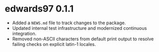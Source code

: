 # edwards97 0.1.1

* Added a `NEWS.md` file to track changes to the package.
* Updated internal test infrastructure and modernized continuous integration.
* Removed non-ASCII characters from default print output to resolve
  failing checks on explicit latin-1 locales.
